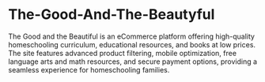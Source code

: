# The-Good-And-The-Beautyful
The Good and the Beautiful is an eCommerce platform offering high-quality homeschooling curriculum, educational resources, and books at low prices. The site features advanced product filtering, mobile optimization, free language arts and math resources, and secure payment options, providing a seamless experience for homeschooling families.

